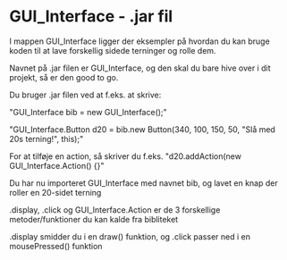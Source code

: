 # GUI_Interface - .jar fil

I mappen GUI_Interface ligger der eksempler på hvordan du kan bruge koden til at lave forskellig sidede terninger og rolle dem.

Navnet på .jar filen er GUI_Interface, og den skal du bare hive over i dit projekt, så er den good to go. 


Du bruger .jar filen ved at f.eks. at skrive: 

"GUI_Interface bib = new GUI_Interface();"

"GUI_Interface.Button d20 = bib.new Button(340, 100, 150, 50, "Slå med 20s terning!", this);"

For at tilføje en action, så skriver du f.eks. "d20.addAction(new GUI_Interface.Action() {}"

Du har nu importeret GUI_Interface med navnet bib, og lavet en knap der roller en 20-sidet terning


.display, .click og GUI_Interface.Action er de 3 forskellige metoder/funktioner du kan kalde fra bibliteket

.display smidder du i en draw() funktion, og .click passer ned i en mousePressed() funktion
